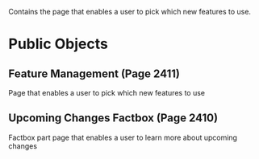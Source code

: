 Contains the page that enables a user to pick which new features to use.
# Public Objects
## Feature Management (Page 2411)

 Page that enables a user to pick which new features to use
 


## Upcoming Changes Factbox (Page 2410)

 Factbox part page that enables a user to learn more about upcoming changes
 

